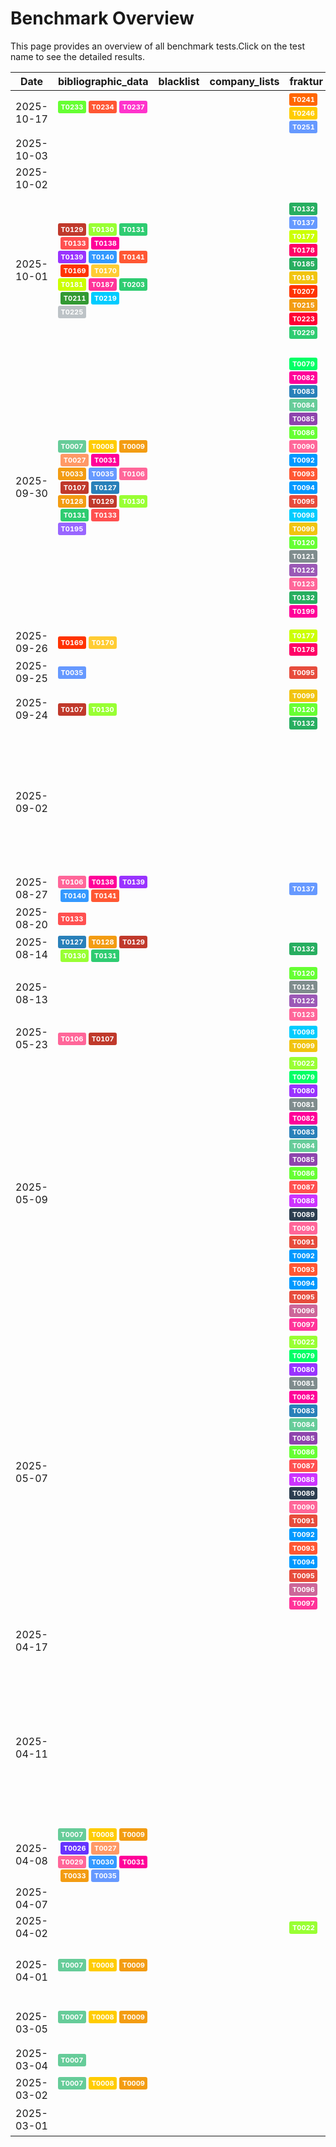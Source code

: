 # Benchmark Overview

This page provides an overview of all benchmark tests.Click on the test name to see the detailed results.

<script src="https://code.jquery.com/jquery-3.6.0.min.js"></script>
<link rel="stylesheet" href="https://cdn.datatables.net/1.13.6/css/jquery.dataTables.min.css">
<script src="https://cdn.datatables.net/1.13.6/js/jquery.dataTables.min.js"></script><style>
    /* Square styles */
    .test-rectangle {
        display: inline-flex;
        height: 20px;
        border-radius: 3px;
        text-align: center;
        align-items: center;
        justify-content: center;
        font-size: 12px;
        font-weight: regular;
        color: white;
        padding: 0 5px;
        white-space: nowrap;
        overflow: hidden;
        text-overflow: ellipsis;
    }
    .test-square {
        display: inline-flex;
        width: 45px;
        height: 20px;
        border-radius: 3px;
        text-align: center;
        align-items: center;
        justify-content: center;
        font-size: 11px;
        font-weight: bold;
        color: white;
    }
    /* Inner table styles */
    .inner-table {
        width: 100%;
        border-collapse: collapse;
        margin: 0;
        padding: 0;
    }
    .inner-table th, .inner-table td {
        padding: 4px;
        text-align: left;
        border-bottom: 1px solid #ddd;
    }
    .inner-table th {
        background-color: #f2f2f2;
        font-weight: bold;
    }
    
    /* Sortable table styles */
    .sortable-table th[onclick] {
        cursor: pointer;
        user-select: none;
        transition: background-color 0.2s;
    }
    .sortable-table th[onclick]:hover {
        background-color: #e8e8e8;
    }
    
    /* Rules column styles */
    .inner-table td:nth-child(6) {
        max-width: 200px;
        word-wrap: break-word;
        overflow-wrap: break-word;
    }
    
    /* Radar chart container styles */
    #performanceRadar {
        border: 1px solid #ddd;
        border-radius: 8px;
        background-color: #fafafa;
    }
</style>
<table id="data-table" class="display">
  <thead><tr>
    <th>Date</th>
    <th>bibliographic_data</th>
    <th>blacklist</th>
    <th>company_lists</th>
    <th>fraktur</th>
    <th>metadata_extraction</th>
    <th>test_benchmark</th>
    <th>test_benchmark2</th>
    <th>zettelkatalog</th>

  </tr></thead>
  <tbody>
<tr>
    <td>2025-10-17</td>
    <td><a href='/humanities_data_benchmark/archive/2025-10-17/T0233'><span class='test-square' style='background-color: #66ff33;'>T0233</span></a>&nbsp;<a href='/humanities_data_benchmark/archive/2025-10-17/T0234'><span class='test-square' style='background-color: #ff5733;'>T0234</span></a>&nbsp;<a href='/humanities_data_benchmark/archive/2025-10-17/T0237'><span class='test-square' style='background-color: #ff33cc;'>T0237</span></a>&nbsp;</td>
    <td></td>
    <td></td>
    <td><a href='/humanities_data_benchmark/archive/2025-10-17/T0241'><span class='test-square' style='background-color: #ff6600;'>T0241</span></a>&nbsp;<a href='/humanities_data_benchmark/archive/2025-10-17/T0246'><span class='test-square' style='background-color: #ffcc00;'>T0246</span></a>&nbsp;<a href='/humanities_data_benchmark/archive/2025-10-17/T0251'><span class='test-square' style='background-color: #6699ff;'>T0251</span></a>&nbsp;</td>
    <td><a href='/humanities_data_benchmark/archive/2025-10-17/T0238'><span class='test-square' style='background-color: #ff5050;'>T0238</span></a>&nbsp;<a href='/humanities_data_benchmark/archive/2025-10-17/T0239'><span class='test-square' style='background-color: #ff3366;'>T0239</span></a>&nbsp;<a href='/humanities_data_benchmark/archive/2025-10-17/T0240'><span class='test-square' style='background-color: #3399ff;'>T0240</span></a>&nbsp;<a href='/humanities_data_benchmark/archive/2025-10-17/T0243'><span class='test-square' style='background-color: #ff33cc;'>T0243</span></a>&nbsp;<a href='/humanities_data_benchmark/archive/2025-10-17/T0244'><span class='test-square' style='background-color: #ffcc33;'>T0244</span></a>&nbsp;<a href='/humanities_data_benchmark/archive/2025-10-17/T0245'><span class='test-square' style='background-color: #9b59b6;'>T0245</span></a>&nbsp;<a href='/humanities_data_benchmark/archive/2025-10-17/T0248'><span class='test-square' style='background-color: #6633ff;'>T0248</span></a>&nbsp;<a href='/humanities_data_benchmark/archive/2025-10-17/T0249'><span class='test-square' style='background-color: #7f8c8d;'>T0249</span></a>&nbsp;<a href='/humanities_data_benchmark/archive/2025-10-17/T0250'><span class='test-square' style='background-color: #99ccff;'>T0250</span></a>&nbsp;</td>
    <td></td>
    <td></td>
    <td><a href='/humanities_data_benchmark/archive/2025-10-17/T0242'><span class='test-square' style='background-color: #9b59b6;'>T0242</span></a>&nbsp;<a href='/humanities_data_benchmark/archive/2025-10-17/T0247'><span class='test-square' style='background-color: #3498db;'>T0247</span></a>&nbsp;<a href='/humanities_data_benchmark/archive/2025-10-17/T0252'><span class='test-square' style='background-color: #ff33cc;'>T0252</span></a>&nbsp;</td>
</tr>
<tr>
    <td>2025-10-03</td>
    <td></td>
    <td></td>
    <td></td>
    <td></td>
    <td></td>
    <td></td>
    <td></td>
    <td><a href='/humanities_data_benchmark/archive/2025-10-03/T0164'><span class='test-square' style='background-color: #ff0066;'>T0164</span></a>&nbsp;</td>
</tr>
<tr>
    <td>2025-10-02</td>
    <td></td>
    <td></td>
    <td></td>
    <td></td>
    <td></td>
    <td></td>
    <td></td>
    <td><a href='/humanities_data_benchmark/archive/2025-10-02/T0161'><span class='test-square' style='background-color: #d35400;'>T0161</span></a>&nbsp;<a href='/humanities_data_benchmark/archive/2025-10-02/T0162'><span class='test-square' style='background-color: #66ff33;'>T0162</span></a>&nbsp;</td>
</tr>
<tr>
    <td>2025-10-01</td>
    <td><a href='/humanities_data_benchmark/archive/2025-10-01/T0129'><span class='test-square' style='background-color: #c0392b;'>T0129</span></a>&nbsp;<a href='/humanities_data_benchmark/archive/2025-10-01/T0130'><span class='test-square' style='background-color: #99ff33;'>T0130</span></a>&nbsp;<a href='/humanities_data_benchmark/archive/2025-10-01/T0131'><span class='test-square' style='background-color: #2ecc71;'>T0131</span></a>&nbsp;<a href='/humanities_data_benchmark/archive/2025-10-01/T0133'><span class='test-square' style='background-color: #ff5050;'>T0133</span></a>&nbsp;<a href='/humanities_data_benchmark/archive/2025-10-01/T0138'><span class='test-square' style='background-color: #ff0099;'>T0138</span></a>&nbsp;<a href='/humanities_data_benchmark/archive/2025-10-01/T0139'><span class='test-square' style='background-color: #9933ff;'>T0139</span></a>&nbsp;<a href='/humanities_data_benchmark/archive/2025-10-01/T0140'><span class='test-square' style='background-color: #3399ff;'>T0140</span></a>&nbsp;<a href='/humanities_data_benchmark/archive/2025-10-01/T0141'><span class='test-square' style='background-color: #ff5733;'>T0141</span></a>&nbsp;<a href='/humanities_data_benchmark/archive/2025-10-01/T0169'><span class='test-square' style='background-color: #ff3300;'>T0169</span></a>&nbsp;<a href='/humanities_data_benchmark/archive/2025-10-01/T0170'><span class='test-square' style='background-color: #ffcc33;'>T0170</span></a>&nbsp;<a href='/humanities_data_benchmark/archive/2025-10-01/T0181'><span class='test-square' style='background-color: #ccff00;'>T0181</span></a>&nbsp;<a href='/humanities_data_benchmark/archive/2025-10-01/T0187'><span class='test-square' style='background-color: #ff3399;'>T0187</span></a>&nbsp;<a href='/humanities_data_benchmark/archive/2025-10-01/T0203'><span class='test-square' style='background-color: #2ecc71;'>T0203</span></a>&nbsp;<a href='/humanities_data_benchmark/archive/2025-10-01/T0211'><span class='test-square' style='background-color: #339933;'>T0211</span></a>&nbsp;<a href='/humanities_data_benchmark/archive/2025-10-01/T0219'><span class='test-square' style='background-color: #00ccff;'>T0219</span></a>&nbsp;<a href='/humanities_data_benchmark/archive/2025-10-01/T0225'><span class='test-square' style='background-color: #bdc3c7;'>T0225</span></a>&nbsp;</td>
    <td></td>
    <td></td>
    <td><a href='/humanities_data_benchmark/archive/2025-10-01/T0132'><span class='test-square' style='background-color: #27ae60;'>T0132</span></a>&nbsp;<a href='/humanities_data_benchmark/archive/2025-10-01/T0137'><span class='test-square' style='background-color: #6699ff;'>T0137</span></a>&nbsp;<a href='/humanities_data_benchmark/archive/2025-10-01/T0177'><span class='test-square' style='background-color: #ccff00;'>T0177</span></a>&nbsp;<a href='/humanities_data_benchmark/archive/2025-10-01/T0178'><span class='test-square' style='background-color: #ff0066;'>T0178</span></a>&nbsp;<a href='/humanities_data_benchmark/archive/2025-10-01/T0185'><span class='test-square' style='background-color: #27ae60;'>T0185</span></a>&nbsp;<a href='/humanities_data_benchmark/archive/2025-10-01/T0191'><span class='test-square' style='background-color: #f1c40f;'>T0191</span></a>&nbsp;<a href='/humanities_data_benchmark/archive/2025-10-01/T0207'><span class='test-square' style='background-color: #ff3300;'>T0207</span></a>&nbsp;<a href='/humanities_data_benchmark/archive/2025-10-01/T0215'><span class='test-square' style='background-color: #f39c12;'>T0215</span></a>&nbsp;<a href='/humanities_data_benchmark/archive/2025-10-01/T0223'><span class='test-square' style='background-color: #ff0033;'>T0223</span></a>&nbsp;<a href='/humanities_data_benchmark/archive/2025-10-01/T0229'><span class='test-square' style='background-color: #2ecc71;'>T0229</span></a>&nbsp;</td>
    <td><a href='/humanities_data_benchmark/archive/2025-10-01/T0134'><span class='test-square' style='background-color: #ffcc00;'>T0134</span></a>&nbsp;<a href='/humanities_data_benchmark/archive/2025-10-01/T0135'><span class='test-square' style='background-color: #cc6699;'>T0135</span></a>&nbsp;<a href='/humanities_data_benchmark/archive/2025-10-01/T0136'><span class='test-square' style='background-color: #99ff33;'>T0136</span></a>&nbsp;<a href='/humanities_data_benchmark/archive/2025-10-01/T0171'><span class='test-square' style='background-color: #3498db;'>T0171</span></a>&nbsp;<a href='/humanities_data_benchmark/archive/2025-10-01/T0172'><span class='test-square' style='background-color: #ff0033;'>T0172</span></a>&nbsp;<a href='/humanities_data_benchmark/archive/2025-10-01/T0173'><span class='test-square' style='background-color: #3399ff;'>T0173</span></a>&nbsp;<a href='/humanities_data_benchmark/archive/2025-10-01/T0174'><span class='test-square' style='background-color: #3399ff;'>T0174</span></a>&nbsp;<a href='/humanities_data_benchmark/archive/2025-10-01/T0175'><span class='test-square' style='background-color: #ff6600;'>T0175</span></a>&nbsp;<a href='/humanities_data_benchmark/archive/2025-10-01/T0176'><span class='test-square' style='background-color: #1abc9c;'>T0176</span></a>&nbsp;<a href='/humanities_data_benchmark/archive/2025-10-01/T0182'><span class='test-square' style='background-color: #ff5733;'>T0182</span></a>&nbsp;<a href='/humanities_data_benchmark/archive/2025-10-01/T0183'><span class='test-square' style='background-color: #cc33ff;'>T0183</span></a>&nbsp;<a href='/humanities_data_benchmark/archive/2025-10-01/T0184'><span class='test-square' style='background-color: #6633ff;'>T0184</span></a>&nbsp;<a href='/humanities_data_benchmark/archive/2025-10-01/T0188'><span class='test-square' style='background-color: #f39c12;'>T0188</span></a>&nbsp;<a href='/humanities_data_benchmark/archive/2025-10-01/T0189'><span class='test-square' style='background-color: #ff0099;'>T0189</span></a>&nbsp;<a href='/humanities_data_benchmark/archive/2025-10-01/T0190'><span class='test-square' style='background-color: #ff9966;'>T0190</span></a>&nbsp;<a href='/humanities_data_benchmark/archive/2025-10-01/T0204'><span class='test-square' style='background-color: #ff6699;'>T0204</span></a>&nbsp;<a href='/humanities_data_benchmark/archive/2025-10-01/T0205'><span class='test-square' style='background-color: #3399ff;'>T0205</span></a>&nbsp;<a href='/humanities_data_benchmark/archive/2025-10-01/T0206'><span class='test-square' style='background-color: #ff6699;'>T0206</span></a>&nbsp;<a href='/humanities_data_benchmark/archive/2025-10-01/T0212'><span class='test-square' style='background-color: #ff5050;'>T0212</span></a>&nbsp;<a href='/humanities_data_benchmark/archive/2025-10-01/T0213'><span class='test-square' style='background-color: #66ffff;'>T0213</span></a>&nbsp;<a href='/humanities_data_benchmark/archive/2025-10-01/T0214'><span class='test-square' style='background-color: #27ae60;'>T0214</span></a>&nbsp;<a href='/humanities_data_benchmark/archive/2025-10-01/T0220'><span class='test-square' style='background-color: #ff3399;'>T0220</span></a>&nbsp;<a href='/humanities_data_benchmark/archive/2025-10-01/T0221'><span class='test-square' style='background-color: #9b59b6;'>T0221</span></a>&nbsp;<a href='/humanities_data_benchmark/archive/2025-10-01/T0222'><span class='test-square' style='background-color: #99ccff;'>T0222</span></a>&nbsp;<a href='/humanities_data_benchmark/archive/2025-10-01/T0226'><span class='test-square' style='background-color: #cc33ff;'>T0226</span></a>&nbsp;<a href='/humanities_data_benchmark/archive/2025-10-01/T0227'><span class='test-square' style='background-color: #7f8c8d;'>T0227</span></a>&nbsp;<a href='/humanities_data_benchmark/archive/2025-10-01/T0228'><span class='test-square' style='background-color: #99ff33;'>T0228</span></a>&nbsp;</td>
    <td><a href='/humanities_data_benchmark/archive/2025-10-01/T0201'><span class='test-square' style='background-color: #ff9933;'>T0201</span></a>&nbsp;<a href='/humanities_data_benchmark/archive/2025-10-01/T0209'><span class='test-square' style='background-color: #ff99cc;'>T0209</span></a>&nbsp;<a href='/humanities_data_benchmark/archive/2025-10-01/T0217'><span class='test-square' style='background-color: #339933;'>T0217</span></a>&nbsp;</td>
    <td><a href='/humanities_data_benchmark/archive/2025-10-01/T0202'><span class='test-square' style='background-color: #ff6600;'>T0202</span></a>&nbsp;<a href='/humanities_data_benchmark/archive/2025-10-01/T0210'><span class='test-square' style='background-color: #ff0099;'>T0210</span></a>&nbsp;<a href='/humanities_data_benchmark/archive/2025-10-01/T0218'><span class='test-square' style='background-color: #ff0066;'>T0218</span></a>&nbsp;</td>
    <td><a href='/humanities_data_benchmark/archive/2025-10-01/T0143'><span class='test-square' style='background-color: #66ffff;'>T0143</span></a>&nbsp;<a href='/humanities_data_benchmark/archive/2025-10-01/T0144'><span class='test-square' style='background-color: #ff5733;'>T0144</span></a>&nbsp;<a href='/humanities_data_benchmark/archive/2025-10-01/T0145'><span class='test-square' style='background-color: #00ccff;'>T0145</span></a>&nbsp;<a href='/humanities_data_benchmark/archive/2025-10-01/T0146'><span class='test-square' style='background-color: #6699ff;'>T0146</span></a>&nbsp;<a href='/humanities_data_benchmark/archive/2025-10-01/T0147'><span class='test-square' style='background-color: #c0392b;'>T0147</span></a>&nbsp;<a href='/humanities_data_benchmark/archive/2025-10-01/T0148'><span class='test-square' style='background-color: #3498db;'>T0148</span></a>&nbsp;<a href='/humanities_data_benchmark/archive/2025-10-01/T0151'><span class='test-square' style='background-color: #ffcc00;'>T0151</span></a>&nbsp;<a href='/humanities_data_benchmark/archive/2025-10-01/T0152'><span class='test-square' style='background-color: #0099ff;'>T0152</span></a>&nbsp;<a href='/humanities_data_benchmark/archive/2025-10-01/T0155'><span class='test-square' style='background-color: #ff5733;'>T0155</span></a>&nbsp;<a href='/humanities_data_benchmark/archive/2025-10-01/T0159'><span class='test-square' style='background-color: #ff99cc;'>T0159</span></a>&nbsp;<a href='/humanities_data_benchmark/archive/2025-10-01/T0160'><span class='test-square' style='background-color: #2c3e50;'>T0160</span></a>&nbsp;<a href='/humanities_data_benchmark/archive/2025-10-01/T0165'><span class='test-square' style='background-color: #ccff00;'>T0165</span></a>&nbsp;<a href='/humanities_data_benchmark/archive/2025-10-01/T0166'><span class='test-square' style='background-color: #9966ff;'>T0166</span></a>&nbsp;<a href='/humanities_data_benchmark/archive/2025-10-01/T0167'><span class='test-square' style='background-color: #ff5733;'>T0167</span></a>&nbsp;<a href='/humanities_data_benchmark/archive/2025-10-01/T0168'><span class='test-square' style='background-color: #ff0066;'>T0168</span></a>&nbsp;<a href='/humanities_data_benchmark/archive/2025-10-01/T0179'><span class='test-square' style='background-color: #ff5733;'>T0179</span></a>&nbsp;<a href='/humanities_data_benchmark/archive/2025-10-01/T0180'><span class='test-square' style='background-color: #6699ff;'>T0180</span></a>&nbsp;<a href='/humanities_data_benchmark/archive/2025-10-01/T0186'><span class='test-square' style='background-color: #0099ff;'>T0186</span></a>&nbsp;<a href='/humanities_data_benchmark/archive/2025-10-01/T0192'><span class='test-square' style='background-color: #66ffff;'>T0192</span></a>&nbsp;<a href='/humanities_data_benchmark/archive/2025-10-01/T0208'><span class='test-square' style='background-color: #ff0099;'>T0208</span></a>&nbsp;<a href='/humanities_data_benchmark/archive/2025-10-01/T0216'><span class='test-square' style='background-color: #ff9966;'>T0216</span></a>&nbsp;<a href='/humanities_data_benchmark/archive/2025-10-01/T0224'><span class='test-square' style='background-color: #34495e;'>T0224</span></a>&nbsp;</td>
</tr>
<tr>
    <td>2025-09-30</td>
    <td><a href='/humanities_data_benchmark/archive/2025-09-30/T0007'><span class='test-square' style='background-color: #66cc99;'>T0007</span></a>&nbsp;<a href='/humanities_data_benchmark/archive/2025-09-30/T0008'><span class='test-square' style='background-color: #ffcc00;'>T0008</span></a>&nbsp;<a href='/humanities_data_benchmark/archive/2025-09-30/T0009'><span class='test-square' style='background-color: #f39c12;'>T0009</span></a>&nbsp;<a href='/humanities_data_benchmark/archive/2025-09-30/T0027'><span class='test-square' style='background-color: #ff9966;'>T0027</span></a>&nbsp;<a href='/humanities_data_benchmark/archive/2025-09-30/T0031'><span class='test-square' style='background-color: #ff0099;'>T0031</span></a>&nbsp;<a href='/humanities_data_benchmark/archive/2025-09-30/T0033'><span class='test-square' style='background-color: #f39c12;'>T0033</span></a>&nbsp;<a href='/humanities_data_benchmark/archive/2025-09-30/T0035'><span class='test-square' style='background-color: #6699ff;'>T0035</span></a>&nbsp;<a href='/humanities_data_benchmark/archive/2025-09-30/T0106'><span class='test-square' style='background-color: #ff6699;'>T0106</span></a>&nbsp;<a href='/humanities_data_benchmark/archive/2025-09-30/T0107'><span class='test-square' style='background-color: #c0392b;'>T0107</span></a>&nbsp;<a href='/humanities_data_benchmark/archive/2025-09-30/T0127'><span class='test-square' style='background-color: #2980b9;'>T0127</span></a>&nbsp;<a href='/humanities_data_benchmark/archive/2025-09-30/T0128'><span class='test-square' style='background-color: #f39c12;'>T0128</span></a>&nbsp;<a href='/humanities_data_benchmark/archive/2025-09-30/T0129'><span class='test-square' style='background-color: #c0392b;'>T0129</span></a>&nbsp;<a href='/humanities_data_benchmark/archive/2025-09-30/T0130'><span class='test-square' style='background-color: #99ff33;'>T0130</span></a>&nbsp;<a href='/humanities_data_benchmark/archive/2025-09-30/T0131'><span class='test-square' style='background-color: #2ecc71;'>T0131</span></a>&nbsp;<a href='/humanities_data_benchmark/archive/2025-09-30/T0133'><span class='test-square' style='background-color: #ff5050;'>T0133</span></a>&nbsp;<a href='/humanities_data_benchmark/archive/2025-09-30/T0195'><span class='test-square' style='background-color: #9966ff;'>T0195</span></a>&nbsp;</td>
    <td></td>
    <td></td>
    <td><a href='/humanities_data_benchmark/archive/2025-09-30/T0079'><span class='test-square' style='background-color: #00ff66;'>T0079</span></a>&nbsp;<a href='/humanities_data_benchmark/archive/2025-09-30/T0082'><span class='test-square' style='background-color: #ff0099;'>T0082</span></a>&nbsp;<a href='/humanities_data_benchmark/archive/2025-09-30/T0083'><span class='test-square' style='background-color: #2980b9;'>T0083</span></a>&nbsp;<a href='/humanities_data_benchmark/archive/2025-09-30/T0084'><span class='test-square' style='background-color: #66cc99;'>T0084</span></a>&nbsp;<a href='/humanities_data_benchmark/archive/2025-09-30/T0085'><span class='test-square' style='background-color: #8e44ad;'>T0085</span></a>&nbsp;<a href='/humanities_data_benchmark/archive/2025-09-30/T0086'><span class='test-square' style='background-color: #66ff33;'>T0086</span></a>&nbsp;<a href='/humanities_data_benchmark/archive/2025-09-30/T0090'><span class='test-square' style='background-color: #ff6699;'>T0090</span></a>&nbsp;<a href='/humanities_data_benchmark/archive/2025-09-30/T0092'><span class='test-square' style='background-color: #0099ff;'>T0092</span></a>&nbsp;<a href='/humanities_data_benchmark/archive/2025-09-30/T0093'><span class='test-square' style='background-color: #ff5733;'>T0093</span></a>&nbsp;<a href='/humanities_data_benchmark/archive/2025-09-30/T0094'><span class='test-square' style='background-color: #0099ff;'>T0094</span></a>&nbsp;<a href='/humanities_data_benchmark/archive/2025-09-30/T0095'><span class='test-square' style='background-color: #e74c3c;'>T0095</span></a>&nbsp;<a href='/humanities_data_benchmark/archive/2025-09-30/T0098'><span class='test-square' style='background-color: #00ccff;'>T0098</span></a>&nbsp;<a href='/humanities_data_benchmark/archive/2025-09-30/T0099'><span class='test-square' style='background-color: #f1c40f;'>T0099</span></a>&nbsp;<a href='/humanities_data_benchmark/archive/2025-09-30/T0120'><span class='test-square' style='background-color: #66ff33;'>T0120</span></a>&nbsp;<a href='/humanities_data_benchmark/archive/2025-09-30/T0121'><span class='test-square' style='background-color: #7f8c8d;'>T0121</span></a>&nbsp;<a href='/humanities_data_benchmark/archive/2025-09-30/T0122'><span class='test-square' style='background-color: #9b59b6;'>T0122</span></a>&nbsp;<a href='/humanities_data_benchmark/archive/2025-09-30/T0123'><span class='test-square' style='background-color: #ff6699;'>T0123</span></a>&nbsp;<a href='/humanities_data_benchmark/archive/2025-09-30/T0132'><span class='test-square' style='background-color: #27ae60;'>T0132</span></a>&nbsp;<a href='/humanities_data_benchmark/archive/2025-09-30/T0199'><span class='test-square' style='background-color: #ff0099;'>T0199</span></a>&nbsp;</td>
    <td><a href='/humanities_data_benchmark/archive/2025-09-30/T0010'><span class='test-square' style='background-color: #99ff33;'>T0010</span></a>&nbsp;<a href='/humanities_data_benchmark/archive/2025-09-30/T0012'><span class='test-square' style='background-color: #ff6600;'>T0012</span></a>&nbsp;<a href='/humanities_data_benchmark/archive/2025-09-30/T0013'><span class='test-square' style='background-color: #0099ff;'>T0013</span></a>&nbsp;<a href='/humanities_data_benchmark/archive/2025-09-30/T0017'><span class='test-square' style='background-color: #ff6600;'>T0017</span></a>&nbsp;<a href='/humanities_data_benchmark/archive/2025-09-30/T0018'><span class='test-square' style='background-color: #ff9966;'>T0018</span></a>&nbsp;<a href='/humanities_data_benchmark/archive/2025-09-30/T0020'><span class='test-square' style='background-color: #16a085;'>T0020</span></a>&nbsp;<a href='/humanities_data_benchmark/archive/2025-09-30/T0023'><span class='test-square' style='background-color: #33ffcc;'>T0023</span></a>&nbsp;<a href='/humanities_data_benchmark/archive/2025-09-30/T0024'><span class='test-square' style='background-color: #ff33cc;'>T0024</span></a>&nbsp;<a href='/humanities_data_benchmark/archive/2025-09-30/T0025'><span class='test-square' style='background-color: #33ff66;'>T0025</span></a>&nbsp;<a href='/humanities_data_benchmark/archive/2025-09-30/T0036'><span class='test-square' style='background-color: #ff6600;'>T0036</span></a>&nbsp;<a href='/humanities_data_benchmark/archive/2025-09-30/T0038'><span class='test-square' style='background-color: #ff9966;'>T0038</span></a>&nbsp;<a href='/humanities_data_benchmark/archive/2025-09-30/T0039'><span class='test-square' style='background-color: #66cc99;'>T0039</span></a>&nbsp;<a href='/humanities_data_benchmark/archive/2025-09-30/T0042'><span class='test-square' style='background-color: #c0392b;'>T0042</span></a>&nbsp;<a href='/humanities_data_benchmark/archive/2025-09-30/T0043'><span class='test-square' style='background-color: #00ffcc;'>T0043</span></a>&nbsp;<a href='/humanities_data_benchmark/archive/2025-09-30/T0044'><span class='test-square' style='background-color: #ff5733;'>T0044</span></a>&nbsp;<a href='/humanities_data_benchmark/archive/2025-09-30/T0045'><span class='test-square' style='background-color: #16a085;'>T0045</span></a>&nbsp;<a href='/humanities_data_benchmark/archive/2025-09-30/T0052'><span class='test-square' style='background-color: #00ff99;'>T0052</span></a>&nbsp;<a href='/humanities_data_benchmark/archive/2025-09-30/T0053'><span class='test-square' style='background-color: #ff9966;'>T0053</span></a>&nbsp;<a href='/humanities_data_benchmark/archive/2025-09-30/T0056'><span class='test-square' style='background-color: #ff6600;'>T0056</span></a>&nbsp;<a href='/humanities_data_benchmark/archive/2025-09-30/T0057'><span class='test-square' style='background-color: #cc6699;'>T0057</span></a>&nbsp;<a href='/humanities_data_benchmark/archive/2025-09-30/T0060'><span class='test-square' style='background-color: #ff3399;'>T0060</span></a>&nbsp;<a href='/humanities_data_benchmark/archive/2025-09-30/T0061'><span class='test-square' style='background-color: #9933ff;'>T0061</span></a>&nbsp;<a href='/humanities_data_benchmark/archive/2025-09-30/T0062'><span class='test-square' style='background-color: #cc6699;'>T0062</span></a>&nbsp;<a href='/humanities_data_benchmark/archive/2025-09-30/T0063'><span class='test-square' style='background-color: #99ccff;'>T0063</span></a>&nbsp;<a href='/humanities_data_benchmark/archive/2025-09-30/T0067'><span class='test-square' style='background-color: #33ff66;'>T0067</span></a>&nbsp;<a href='/humanities_data_benchmark/archive/2025-09-30/T0068'><span class='test-square' style='background-color: #ff3300;'>T0068</span></a>&nbsp;<a href='/humanities_data_benchmark/archive/2025-09-30/T0069'><span class='test-square' style='background-color: #33ff66;'>T0069</span></a>&nbsp;<a href='/humanities_data_benchmark/archive/2025-09-30/T0070'><span class='test-square' style='background-color: #27ae60;'>T0070</span></a>&nbsp;<a href='/humanities_data_benchmark/archive/2025-09-30/T0071'><span class='test-square' style='background-color: #ff0099;'>T0071</span></a>&nbsp;<a href='/humanities_data_benchmark/archive/2025-09-30/T0072'><span class='test-square' style='background-color: #2ecc71;'>T0072</span></a>&nbsp;<a href='/humanities_data_benchmark/archive/2025-09-30/T0073'><span class='test-square' style='background-color: #2980b9;'>T0073</span></a>&nbsp;<a href='/humanities_data_benchmark/archive/2025-09-30/T0074'><span class='test-square' style='background-color: #ff9933;'>T0074</span></a>&nbsp;<a href='/humanities_data_benchmark/archive/2025-09-30/T0075'><span class='test-square' style='background-color: #7f8c8d;'>T0075</span></a>&nbsp;<a href='/humanities_data_benchmark/archive/2025-09-30/T0076'><span class='test-square' style='background-color: #ff3300;'>T0076</span></a>&nbsp;<a href='/humanities_data_benchmark/archive/2025-09-30/T0077'><span class='test-square' style='background-color: #e67e22;'>T0077</span></a>&nbsp;<a href='/humanities_data_benchmark/archive/2025-09-30/T0078'><span class='test-square' style='background-color: #ff0066;'>T0078</span></a>&nbsp;<a href='/humanities_data_benchmark/archive/2025-09-30/T0100'><span class='test-square' style='background-color: #ff9933;'>T0100</span></a>&nbsp;<a href='/humanities_data_benchmark/archive/2025-09-30/T0101'><span class='test-square' style='background-color: #ff6600;'>T0101</span></a>&nbsp;<a href='/humanities_data_benchmark/archive/2025-09-30/T0102'><span class='test-square' style='background-color: #ff3300;'>T0102</span></a>&nbsp;<a href='/humanities_data_benchmark/archive/2025-09-30/T0103'><span class='test-square' style='background-color: #ff3300;'>T0103</span></a>&nbsp;<a href='/humanities_data_benchmark/archive/2025-09-30/T0104'><span class='test-square' style='background-color: #3399ff;'>T0104</span></a>&nbsp;<a href='/humanities_data_benchmark/archive/2025-09-30/T0105'><span class='test-square' style='background-color: #00ccff;'>T0105</span></a>&nbsp;<a href='/humanities_data_benchmark/archive/2025-09-30/T0108'><span class='test-square' style='background-color: #c0392b;'>T0108</span></a>&nbsp;<a href='/humanities_data_benchmark/archive/2025-09-30/T0109'><span class='test-square' style='background-color: #ff5050;'>T0109</span></a>&nbsp;<a href='/humanities_data_benchmark/archive/2025-09-30/T0110'><span class='test-square' style='background-color: #6633ff;'>T0110</span></a>&nbsp;<a href='/humanities_data_benchmark/archive/2025-09-30/T0111'><span class='test-square' style='background-color: #99ff33;'>T0111</span></a>&nbsp;<a href='/humanities_data_benchmark/archive/2025-09-30/T0112'><span class='test-square' style='background-color: #3498db;'>T0112</span></a>&nbsp;<a href='/humanities_data_benchmark/archive/2025-09-30/T0113'><span class='test-square' style='background-color: #00ff99;'>T0113</span></a>&nbsp;<a href='/humanities_data_benchmark/archive/2025-09-30/T0114'><span class='test-square' style='background-color: #27ae60;'>T0114</span></a>&nbsp;<a href='/humanities_data_benchmark/archive/2025-09-30/T0115'><span class='test-square' style='background-color: #ccff00;'>T0115</span></a>&nbsp;<a href='/humanities_data_benchmark/archive/2025-09-30/T0116'><span class='test-square' style='background-color: #9966ff;'>T0116</span></a>&nbsp;<a href='/humanities_data_benchmark/archive/2025-09-30/T0117'><span class='test-square' style='background-color: #ff0099;'>T0117</span></a>&nbsp;<a href='/humanities_data_benchmark/archive/2025-09-30/T0118'><span class='test-square' style='background-color: #33ff66;'>T0118</span></a>&nbsp;<a href='/humanities_data_benchmark/archive/2025-09-30/T0119'><span class='test-square' style='background-color: #ff0066;'>T0119</span></a>&nbsp;<a href='/humanities_data_benchmark/archive/2025-09-30/T0124'><span class='test-square' style='background-color: #ff6699;'>T0124</span></a>&nbsp;<a href='/humanities_data_benchmark/archive/2025-09-30/T0125'><span class='test-square' style='background-color: #cc6699;'>T0125</span></a>&nbsp;<a href='/humanities_data_benchmark/archive/2025-09-30/T0126'><span class='test-square' style='background-color: #99ccff;'>T0126</span></a>&nbsp;<a href='/humanities_data_benchmark/archive/2025-09-30/T0196'><span class='test-square' style='background-color: #ff6600;'>T0196</span></a>&nbsp;<a href='/humanities_data_benchmark/archive/2025-09-30/T0197'><span class='test-square' style='background-color: #ff6600;'>T0197</span></a>&nbsp;<a href='/humanities_data_benchmark/archive/2025-09-30/T0198'><span class='test-square' style='background-color: #ffcc33;'>T0198</span></a>&nbsp;</td>
    <td><a href='/humanities_data_benchmark/archive/2025-09-30/T0001'><span class='test-square' style='background-color: #ff0066;'>T0001</span></a>&nbsp;<a href='/humanities_data_benchmark/archive/2025-09-30/T0002'><span class='test-square' style='background-color: #ff3300;'>T0002</span></a>&nbsp;<a href='/humanities_data_benchmark/archive/2025-09-30/T0003'><span class='test-square' style='background-color: #ff33cc;'>T0003</span></a>&nbsp;<a href='/humanities_data_benchmark/archive/2025-09-30/T0193'><span class='test-square' style='background-color: #0099ff;'>T0193</span></a>&nbsp;</td>
    <td><a href='/humanities_data_benchmark/archive/2025-09-30/T0004'><span class='test-square' style='background-color: #c0392b;'>T0004</span></a>&nbsp;<a href='/humanities_data_benchmark/archive/2025-09-30/T0005'><span class='test-square' style='background-color: #27ae60;'>T0005</span></a>&nbsp;<a href='/humanities_data_benchmark/archive/2025-09-30/T0006'><span class='test-square' style='background-color: #f39c12;'>T0006</span></a>&nbsp;<a href='/humanities_data_benchmark/archive/2025-09-30/T0194'><span class='test-square' style='background-color: #ff0066;'>T0194</span></a>&nbsp;</td>
    <td><a href='/humanities_data_benchmark/archive/2025-09-30/T0066'><span class='test-square' style='background-color: #00ff99;'>T0066</span></a>&nbsp;<a href='/humanities_data_benchmark/archive/2025-09-30/T0160'><span class='test-square' style='background-color: #2c3e50;'>T0160</span></a>&nbsp;<a href='/humanities_data_benchmark/archive/2025-09-30/T0200'><span class='test-square' style='background-color: #ff5050;'>T0200</span></a>&nbsp;<a href='/humanities_data_benchmark/archive/2025-09-30/T0230'><span class='test-square' style='background-color: #e67e22;'>T0230</span></a>&nbsp;</td>
</tr>
<tr>
    <td>2025-09-26</td>
    <td><a href='/humanities_data_benchmark/archive/2025-09-26/T0169'><span class='test-square' style='background-color: #ff3300;'>T0169</span></a>&nbsp;<a href='/humanities_data_benchmark/archive/2025-09-26/T0170'><span class='test-square' style='background-color: #ffcc33;'>T0170</span></a>&nbsp;</td>
    <td></td>
    <td></td>
    <td><a href='/humanities_data_benchmark/archive/2025-09-26/T0177'><span class='test-square' style='background-color: #ccff00;'>T0177</span></a>&nbsp;<a href='/humanities_data_benchmark/archive/2025-09-26/T0178'><span class='test-square' style='background-color: #ff0066;'>T0178</span></a>&nbsp;</td>
    <td><a href='/humanities_data_benchmark/archive/2025-09-26/T0171'><span class='test-square' style='background-color: #3498db;'>T0171</span></a>&nbsp;<a href='/humanities_data_benchmark/archive/2025-09-26/T0172'><span class='test-square' style='background-color: #ff0033;'>T0172</span></a>&nbsp;<a href='/humanities_data_benchmark/archive/2025-09-26/T0173'><span class='test-square' style='background-color: #3399ff;'>T0173</span></a>&nbsp;<a href='/humanities_data_benchmark/archive/2025-09-26/T0174'><span class='test-square' style='background-color: #3399ff;'>T0174</span></a>&nbsp;<a href='/humanities_data_benchmark/archive/2025-09-26/T0175'><span class='test-square' style='background-color: #ff6600;'>T0175</span></a>&nbsp;<a href='/humanities_data_benchmark/archive/2025-09-26/T0176'><span class='test-square' style='background-color: #1abc9c;'>T0176</span></a>&nbsp;</td>
    <td></td>
    <td></td>
    <td><a href='/humanities_data_benchmark/archive/2025-09-26/T0179'><span class='test-square' style='background-color: #ff5733;'>T0179</span></a>&nbsp;<a href='/humanities_data_benchmark/archive/2025-09-26/T0180'><span class='test-square' style='background-color: #6699ff;'>T0180</span></a>&nbsp;</td>
</tr>
<tr>
    <td>2025-09-25</td>
    <td><a href='/humanities_data_benchmark/archive/2025-09-25/T0035'><span class='test-square' style='background-color: #6699ff;'>T0035</span></a>&nbsp;</td>
    <td></td>
    <td></td>
    <td><a href='/humanities_data_benchmark/archive/2025-09-25/T0095'><span class='test-square' style='background-color: #e74c3c;'>T0095</span></a>&nbsp;</td>
    <td><a href='/humanities_data_benchmark/archive/2025-09-25/T0023'><span class='test-square' style='background-color: #33ffcc;'>T0023</span></a>&nbsp;</td>
    <td></td>
    <td></td>
    <td><a href='/humanities_data_benchmark/archive/2025-09-25/T0159'><span class='test-square' style='background-color: #ff99cc;'>T0159</span></a>&nbsp;</td>
</tr>
<tr>
    <td>2025-09-24</td>
    <td><a href='/humanities_data_benchmark/archive/2025-09-24/T0107'><span class='test-square' style='background-color: #c0392b;'>T0107</span></a>&nbsp;<a href='/humanities_data_benchmark/archive/2025-09-24/T0130'><span class='test-square' style='background-color: #99ff33;'>T0130</span></a>&nbsp;</td>
    <td></td>
    <td></td>
    <td><a href='/humanities_data_benchmark/archive/2025-09-24/T0099'><span class='test-square' style='background-color: #f1c40f;'>T0099</span></a>&nbsp;<a href='/humanities_data_benchmark/archive/2025-09-24/T0120'><span class='test-square' style='background-color: #66ff33;'>T0120</span></a>&nbsp;<a href='/humanities_data_benchmark/archive/2025-09-24/T0132'><span class='test-square' style='background-color: #27ae60;'>T0132</span></a>&nbsp;</td>
    <td><a href='/humanities_data_benchmark/archive/2025-09-24/T0117'><span class='test-square' style='background-color: #ff0099;'>T0117</span></a>&nbsp;<a href='/humanities_data_benchmark/archive/2025-09-24/T0125'><span class='test-square' style='background-color: #cc6699;'>T0125</span></a>&nbsp;<a href='/humanities_data_benchmark/archive/2025-09-24/T0134'><span class='test-square' style='background-color: #ffcc00;'>T0134</span></a>&nbsp;</td>
    <td></td>
    <td></td>
    <td><a href='/humanities_data_benchmark/archive/2025-09-24/T0145'><span class='test-square' style='background-color: #00ccff;'>T0145</span></a>&nbsp;<a href='/humanities_data_benchmark/archive/2025-09-24/T0151'><span class='test-square' style='background-color: #ffcc00;'>T0151</span></a>&nbsp;<a href='/humanities_data_benchmark/archive/2025-09-24/T0162'><span class='test-square' style='background-color: #66ff33;'>T0162</span></a>&nbsp;</td>
</tr>
<tr>
    <td>2025-09-02</td>
    <td></td>
    <td></td>
    <td></td>
    <td></td>
    <td></td>
    <td></td>
    <td></td>
    <td><a href='/humanities_data_benchmark/archive/2025-09-02/T0066'><span class='test-square' style='background-color: #00ff99;'>T0066</span></a>&nbsp;<a href='/humanities_data_benchmark/archive/2025-09-02/T0143'><span class='test-square' style='background-color: #66ffff;'>T0143</span></a>&nbsp;<a href='/humanities_data_benchmark/archive/2025-09-02/T0144'><span class='test-square' style='background-color: #ff5733;'>T0144</span></a>&nbsp;<a href='/humanities_data_benchmark/archive/2025-09-02/T0145'><span class='test-square' style='background-color: #00ccff;'>T0145</span></a>&nbsp;<a href='/humanities_data_benchmark/archive/2025-09-02/T0146'><span class='test-square' style='background-color: #6699ff;'>T0146</span></a>&nbsp;<a href='/humanities_data_benchmark/archive/2025-09-02/T0147'><span class='test-square' style='background-color: #c0392b;'>T0147</span></a>&nbsp;<a href='/humanities_data_benchmark/archive/2025-09-02/T0148'><span class='test-square' style='background-color: #3498db;'>T0148</span></a>&nbsp;<a href='/humanities_data_benchmark/archive/2025-09-02/T0151'><span class='test-square' style='background-color: #ffcc00;'>T0151</span></a>&nbsp;<a href='/humanities_data_benchmark/archive/2025-09-02/T0152'><span class='test-square' style='background-color: #0099ff;'>T0152</span></a>&nbsp;<a href='/humanities_data_benchmark/archive/2025-09-02/T0155'><span class='test-square' style='background-color: #ff5733;'>T0155</span></a>&nbsp;<a href='/humanities_data_benchmark/archive/2025-09-02/T0159'><span class='test-square' style='background-color: #ff99cc;'>T0159</span></a>&nbsp;<a href='/humanities_data_benchmark/archive/2025-09-02/T0160'><span class='test-square' style='background-color: #2c3e50;'>T0160</span></a>&nbsp;<a href='/humanities_data_benchmark/archive/2025-09-02/T0161'><span class='test-square' style='background-color: #d35400;'>T0161</span></a>&nbsp;<a href='/humanities_data_benchmark/archive/2025-09-02/T0162'><span class='test-square' style='background-color: #66ff33;'>T0162</span></a>&nbsp;<a href='/humanities_data_benchmark/archive/2025-09-02/T0164'><span class='test-square' style='background-color: #ff0066;'>T0164</span></a>&nbsp;<a href='/humanities_data_benchmark/archive/2025-09-02/T0165'><span class='test-square' style='background-color: #ccff00;'>T0165</span></a>&nbsp;<a href='/humanities_data_benchmark/archive/2025-09-02/T0166'><span class='test-square' style='background-color: #9966ff;'>T0166</span></a>&nbsp;<a href='/humanities_data_benchmark/archive/2025-09-02/T0167'><span class='test-square' style='background-color: #ff5733;'>T0167</span></a>&nbsp;<a href='/humanities_data_benchmark/archive/2025-09-02/T0168'><span class='test-square' style='background-color: #ff0066;'>T0168</span></a>&nbsp;</td>
</tr>
<tr>
    <td>2025-08-27</td>
    <td><a href='/humanities_data_benchmark/archive/2025-08-27/T0106'><span class='test-square' style='background-color: #ff6699;'>T0106</span></a>&nbsp;<a href='/humanities_data_benchmark/archive/2025-08-27/T0138'><span class='test-square' style='background-color: #ff0099;'>T0138</span></a>&nbsp;<a href='/humanities_data_benchmark/archive/2025-08-27/T0139'><span class='test-square' style='background-color: #9933ff;'>T0139</span></a>&nbsp;<a href='/humanities_data_benchmark/archive/2025-08-27/T0140'><span class='test-square' style='background-color: #3399ff;'>T0140</span></a>&nbsp;<a href='/humanities_data_benchmark/archive/2025-08-27/T0141'><span class='test-square' style='background-color: #ff5733;'>T0141</span></a>&nbsp;</td>
    <td></td>
    <td></td>
    <td><a href='/humanities_data_benchmark/archive/2025-08-27/T0137'><span class='test-square' style='background-color: #6699ff;'>T0137</span></a>&nbsp;</td>
    <td><a href='/humanities_data_benchmark/archive/2025-08-27/T0136'><span class='test-square' style='background-color: #99ff33;'>T0136</span></a>&nbsp;</td>
    <td></td>
    <td></td>
    <td></td>
</tr>
<tr>
    <td>2025-08-20</td>
    <td><a href='/humanities_data_benchmark/archive/2025-08-20/T0133'><span class='test-square' style='background-color: #ff5050;'>T0133</span></a>&nbsp;</td>
    <td></td>
    <td></td>
    <td></td>
    <td><a href='/humanities_data_benchmark/archive/2025-08-20/T0134'><span class='test-square' style='background-color: #ffcc00;'>T0134</span></a>&nbsp;<a href='/humanities_data_benchmark/archive/2025-08-20/T0135'><span class='test-square' style='background-color: #cc6699;'>T0135</span></a>&nbsp;<a href='/humanities_data_benchmark/archive/2025-08-20/T0136'><span class='test-square' style='background-color: #99ff33;'>T0136</span></a>&nbsp;</td>
    <td></td>
    <td></td>
    <td></td>
</tr>
<tr>
    <td>2025-08-14</td>
    <td><a href='/humanities_data_benchmark/archive/2025-08-14/T0127'><span class='test-square' style='background-color: #2980b9;'>T0127</span></a>&nbsp;<a href='/humanities_data_benchmark/archive/2025-08-14/T0128'><span class='test-square' style='background-color: #f39c12;'>T0128</span></a>&nbsp;<a href='/humanities_data_benchmark/archive/2025-08-14/T0129'><span class='test-square' style='background-color: #c0392b;'>T0129</span></a>&nbsp;<a href='/humanities_data_benchmark/archive/2025-08-14/T0130'><span class='test-square' style='background-color: #99ff33;'>T0130</span></a>&nbsp;<a href='/humanities_data_benchmark/archive/2025-08-14/T0131'><span class='test-square' style='background-color: #2ecc71;'>T0131</span></a>&nbsp;</td>
    <td></td>
    <td></td>
    <td><a href='/humanities_data_benchmark/archive/2025-08-14/T0132'><span class='test-square' style='background-color: #27ae60;'>T0132</span></a>&nbsp;</td>
    <td><a href='/humanities_data_benchmark/archive/2025-08-14/T0124'><span class='test-square' style='background-color: #ff6699;'>T0124</span></a>&nbsp;<a href='/humanities_data_benchmark/archive/2025-08-14/T0125'><span class='test-square' style='background-color: #cc6699;'>T0125</span></a>&nbsp;<a href='/humanities_data_benchmark/archive/2025-08-14/T0126'><span class='test-square' style='background-color: #99ccff;'>T0126</span></a>&nbsp;</td>
    <td></td>
    <td></td>
    <td></td>
</tr>
<tr>
    <td>2025-08-13</td>
    <td></td>
    <td></td>
    <td></td>
    <td><a href='/humanities_data_benchmark/archive/2025-08-13/T0120'><span class='test-square' style='background-color: #66ff33;'>T0120</span></a>&nbsp;<a href='/humanities_data_benchmark/archive/2025-08-13/T0121'><span class='test-square' style='background-color: #7f8c8d;'>T0121</span></a>&nbsp;<a href='/humanities_data_benchmark/archive/2025-08-13/T0122'><span class='test-square' style='background-color: #9b59b6;'>T0122</span></a>&nbsp;<a href='/humanities_data_benchmark/archive/2025-08-13/T0123'><span class='test-square' style='background-color: #ff6699;'>T0123</span></a>&nbsp;</td>
    <td><a href='/humanities_data_benchmark/archive/2025-08-13/T0108'><span class='test-square' style='background-color: #c0392b;'>T0108</span></a>&nbsp;<a href='/humanities_data_benchmark/archive/2025-08-13/T0109'><span class='test-square' style='background-color: #ff5050;'>T0109</span></a>&nbsp;<a href='/humanities_data_benchmark/archive/2025-08-13/T0110'><span class='test-square' style='background-color: #6633ff;'>T0110</span></a>&nbsp;<a href='/humanities_data_benchmark/archive/2025-08-13/T0111'><span class='test-square' style='background-color: #99ff33;'>T0111</span></a>&nbsp;<a href='/humanities_data_benchmark/archive/2025-08-13/T0112'><span class='test-square' style='background-color: #3498db;'>T0112</span></a>&nbsp;<a href='/humanities_data_benchmark/archive/2025-08-13/T0113'><span class='test-square' style='background-color: #00ff99;'>T0113</span></a>&nbsp;<a href='/humanities_data_benchmark/archive/2025-08-13/T0114'><span class='test-square' style='background-color: #27ae60;'>T0114</span></a>&nbsp;<a href='/humanities_data_benchmark/archive/2025-08-13/T0115'><span class='test-square' style='background-color: #ccff00;'>T0115</span></a>&nbsp;<a href='/humanities_data_benchmark/archive/2025-08-13/T0116'><span class='test-square' style='background-color: #9966ff;'>T0116</span></a>&nbsp;<a href='/humanities_data_benchmark/archive/2025-08-13/T0117'><span class='test-square' style='background-color: #ff0099;'>T0117</span></a>&nbsp;<a href='/humanities_data_benchmark/archive/2025-08-13/T0118'><span class='test-square' style='background-color: #33ff66;'>T0118</span></a>&nbsp;<a href='/humanities_data_benchmark/archive/2025-08-13/T0119'><span class='test-square' style='background-color: #ff0066;'>T0119</span></a>&nbsp;</td>
    <td></td>
    <td></td>
    <td></td>
</tr>
<tr>
    <td>2025-05-23</td>
    <td><a href='/humanities_data_benchmark/archive/2025-05-23/T0106'><span class='test-square' style='background-color: #ff6699;'>T0106</span></a>&nbsp;<a href='/humanities_data_benchmark/archive/2025-05-23/T0107'><span class='test-square' style='background-color: #c0392b;'>T0107</span></a>&nbsp;</td>
    <td></td>
    <td></td>
    <td><a href='/humanities_data_benchmark/archive/2025-05-23/T0098'><span class='test-square' style='background-color: #00ccff;'>T0098</span></a>&nbsp;<a href='/humanities_data_benchmark/archive/2025-05-23/T0099'><span class='test-square' style='background-color: #f1c40f;'>T0099</span></a>&nbsp;</td>
    <td><a href='/humanities_data_benchmark/archive/2025-05-23/T0100'><span class='test-square' style='background-color: #ff9933;'>T0100</span></a>&nbsp;<a href='/humanities_data_benchmark/archive/2025-05-23/T0101'><span class='test-square' style='background-color: #ff6600;'>T0101</span></a>&nbsp;<a href='/humanities_data_benchmark/archive/2025-05-23/T0102'><span class='test-square' style='background-color: #ff3300;'>T0102</span></a>&nbsp;<a href='/humanities_data_benchmark/archive/2025-05-23/T0103'><span class='test-square' style='background-color: #ff3300;'>T0103</span></a>&nbsp;<a href='/humanities_data_benchmark/archive/2025-05-23/T0104'><span class='test-square' style='background-color: #3399ff;'>T0104</span></a>&nbsp;<a href='/humanities_data_benchmark/archive/2025-05-23/T0105'><span class='test-square' style='background-color: #00ccff;'>T0105</span></a>&nbsp;</td>
    <td></td>
    <td></td>
    <td></td>
</tr>
<tr>
    <td>2025-05-09</td>
    <td></td>
    <td></td>
    <td></td>
    <td><a href='/humanities_data_benchmark/archive/2025-05-09/T0022'><span class='test-square' style='background-color: #99ff33;'>T0022</span></a>&nbsp;<a href='/humanities_data_benchmark/archive/2025-05-09/T0079'><span class='test-square' style='background-color: #00ff66;'>T0079</span></a>&nbsp;<a href='/humanities_data_benchmark/archive/2025-05-09/T0080'><span class='test-square' style='background-color: #9933ff;'>T0080</span></a>&nbsp;<a href='/humanities_data_benchmark/archive/2025-05-09/T0081'><span class='test-square' style='background-color: #7f8c8d;'>T0081</span></a>&nbsp;<a href='/humanities_data_benchmark/archive/2025-05-09/T0082'><span class='test-square' style='background-color: #ff0099;'>T0082</span></a>&nbsp;<a href='/humanities_data_benchmark/archive/2025-05-09/T0083'><span class='test-square' style='background-color: #2980b9;'>T0083</span></a>&nbsp;<a href='/humanities_data_benchmark/archive/2025-05-09/T0084'><span class='test-square' style='background-color: #66cc99;'>T0084</span></a>&nbsp;<a href='/humanities_data_benchmark/archive/2025-05-09/T0085'><span class='test-square' style='background-color: #8e44ad;'>T0085</span></a>&nbsp;<a href='/humanities_data_benchmark/archive/2025-05-09/T0086'><span class='test-square' style='background-color: #66ff33;'>T0086</span></a>&nbsp;<a href='/humanities_data_benchmark/archive/2025-05-09/T0087'><span class='test-square' style='background-color: #ff5050;'>T0087</span></a>&nbsp;<a href='/humanities_data_benchmark/archive/2025-05-09/T0088'><span class='test-square' style='background-color: #cc33ff;'>T0088</span></a>&nbsp;<a href='/humanities_data_benchmark/archive/2025-05-09/T0089'><span class='test-square' style='background-color: #2c3e50;'>T0089</span></a>&nbsp;<a href='/humanities_data_benchmark/archive/2025-05-09/T0090'><span class='test-square' style='background-color: #ff6699;'>T0090</span></a>&nbsp;<a href='/humanities_data_benchmark/archive/2025-05-09/T0091'><span class='test-square' style='background-color: #e74c3c;'>T0091</span></a>&nbsp;<a href='/humanities_data_benchmark/archive/2025-05-09/T0092'><span class='test-square' style='background-color: #0099ff;'>T0092</span></a>&nbsp;<a href='/humanities_data_benchmark/archive/2025-05-09/T0093'><span class='test-square' style='background-color: #ff5733;'>T0093</span></a>&nbsp;<a href='/humanities_data_benchmark/archive/2025-05-09/T0094'><span class='test-square' style='background-color: #0099ff;'>T0094</span></a>&nbsp;<a href='/humanities_data_benchmark/archive/2025-05-09/T0095'><span class='test-square' style='background-color: #e74c3c;'>T0095</span></a>&nbsp;<a href='/humanities_data_benchmark/archive/2025-05-09/T0096'><span class='test-square' style='background-color: #cc6699;'>T0096</span></a>&nbsp;<a href='/humanities_data_benchmark/archive/2025-05-09/T0097'><span class='test-square' style='background-color: #ff3399;'>T0097</span></a>&nbsp;</td>
    <td></td>
    <td></td>
    <td></td>
    <td></td>
</tr>
<tr>
    <td>2025-05-07</td>
    <td></td>
    <td></td>
    <td></td>
    <td><a href='/humanities_data_benchmark/archive/2025-05-07/T0022'><span class='test-square' style='background-color: #99ff33;'>T0022</span></a>&nbsp;<a href='/humanities_data_benchmark/archive/2025-05-07/T0079'><span class='test-square' style='background-color: #00ff66;'>T0079</span></a>&nbsp;<a href='/humanities_data_benchmark/archive/2025-05-07/T0080'><span class='test-square' style='background-color: #9933ff;'>T0080</span></a>&nbsp;<a href='/humanities_data_benchmark/archive/2025-05-07/T0081'><span class='test-square' style='background-color: #7f8c8d;'>T0081</span></a>&nbsp;<a href='/humanities_data_benchmark/archive/2025-05-07/T0082'><span class='test-square' style='background-color: #ff0099;'>T0082</span></a>&nbsp;<a href='/humanities_data_benchmark/archive/2025-05-07/T0083'><span class='test-square' style='background-color: #2980b9;'>T0083</span></a>&nbsp;<a href='/humanities_data_benchmark/archive/2025-05-07/T0084'><span class='test-square' style='background-color: #66cc99;'>T0084</span></a>&nbsp;<a href='/humanities_data_benchmark/archive/2025-05-07/T0085'><span class='test-square' style='background-color: #8e44ad;'>T0085</span></a>&nbsp;<a href='/humanities_data_benchmark/archive/2025-05-07/T0086'><span class='test-square' style='background-color: #66ff33;'>T0086</span></a>&nbsp;<a href='/humanities_data_benchmark/archive/2025-05-07/T0087'><span class='test-square' style='background-color: #ff5050;'>T0087</span></a>&nbsp;<a href='/humanities_data_benchmark/archive/2025-05-07/T0088'><span class='test-square' style='background-color: #cc33ff;'>T0088</span></a>&nbsp;<a href='/humanities_data_benchmark/archive/2025-05-07/T0089'><span class='test-square' style='background-color: #2c3e50;'>T0089</span></a>&nbsp;<a href='/humanities_data_benchmark/archive/2025-05-07/T0090'><span class='test-square' style='background-color: #ff6699;'>T0090</span></a>&nbsp;<a href='/humanities_data_benchmark/archive/2025-05-07/T0091'><span class='test-square' style='background-color: #e74c3c;'>T0091</span></a>&nbsp;<a href='/humanities_data_benchmark/archive/2025-05-07/T0092'><span class='test-square' style='background-color: #0099ff;'>T0092</span></a>&nbsp;<a href='/humanities_data_benchmark/archive/2025-05-07/T0093'><span class='test-square' style='background-color: #ff5733;'>T0093</span></a>&nbsp;<a href='/humanities_data_benchmark/archive/2025-05-07/T0094'><span class='test-square' style='background-color: #0099ff;'>T0094</span></a>&nbsp;<a href='/humanities_data_benchmark/archive/2025-05-07/T0095'><span class='test-square' style='background-color: #e74c3c;'>T0095</span></a>&nbsp;<a href='/humanities_data_benchmark/archive/2025-05-07/T0096'><span class='test-square' style='background-color: #cc6699;'>T0096</span></a>&nbsp;<a href='/humanities_data_benchmark/archive/2025-05-07/T0097'><span class='test-square' style='background-color: #ff3399;'>T0097</span></a>&nbsp;</td>
    <td></td>
    <td></td>
    <td></td>
    <td></td>
</tr>
<tr>
    <td>2025-04-17</td>
    <td></td>
    <td></td>
    <td></td>
    <td></td>
    <td><a href='/humanities_data_benchmark/archive/2025-04-17/T0067'><span class='test-square' style='background-color: #33ff66;'>T0067</span></a>&nbsp;<a href='/humanities_data_benchmark/archive/2025-04-17/T0068'><span class='test-square' style='background-color: #ff3300;'>T0068</span></a>&nbsp;<a href='/humanities_data_benchmark/archive/2025-04-17/T0069'><span class='test-square' style='background-color: #33ff66;'>T0069</span></a>&nbsp;<a href='/humanities_data_benchmark/archive/2025-04-17/T0070'><span class='test-square' style='background-color: #27ae60;'>T0070</span></a>&nbsp;<a href='/humanities_data_benchmark/archive/2025-04-17/T0071'><span class='test-square' style='background-color: #ff0099;'>T0071</span></a>&nbsp;<a href='/humanities_data_benchmark/archive/2025-04-17/T0072'><span class='test-square' style='background-color: #2ecc71;'>T0072</span></a>&nbsp;<a href='/humanities_data_benchmark/archive/2025-04-17/T0073'><span class='test-square' style='background-color: #2980b9;'>T0073</span></a>&nbsp;<a href='/humanities_data_benchmark/archive/2025-04-17/T0074'><span class='test-square' style='background-color: #ff9933;'>T0074</span></a>&nbsp;<a href='/humanities_data_benchmark/archive/2025-04-17/T0075'><span class='test-square' style='background-color: #7f8c8d;'>T0075</span></a>&nbsp;<a href='/humanities_data_benchmark/archive/2025-04-17/T0076'><span class='test-square' style='background-color: #ff3300;'>T0076</span></a>&nbsp;<a href='/humanities_data_benchmark/archive/2025-04-17/T0077'><span class='test-square' style='background-color: #e67e22;'>T0077</span></a>&nbsp;<a href='/humanities_data_benchmark/archive/2025-04-17/T0078'><span class='test-square' style='background-color: #ff0066;'>T0078</span></a>&nbsp;</td>
    <td></td>
    <td></td>
    <td></td>
</tr>
<tr>
    <td>2025-04-11</td>
    <td></td>
    <td></td>
    <td></td>
    <td></td>
    <td><a href='/humanities_data_benchmark/archive/2025-04-11/T0010'><span class='test-square' style='background-color: #99ff33;'>T0010</span></a>&nbsp;<a href='/humanities_data_benchmark/archive/2025-04-11/T0011'><span class='test-square' style='background-color: #33ccff;'>T0011</span></a>&nbsp;<a href='/humanities_data_benchmark/archive/2025-04-11/T0012'><span class='test-square' style='background-color: #ff6600;'>T0012</span></a>&nbsp;<a href='/humanities_data_benchmark/archive/2025-04-11/T0013'><span class='test-square' style='background-color: #0099ff;'>T0013</span></a>&nbsp;<a href='/humanities_data_benchmark/archive/2025-04-11/T0014'><span class='test-square' style='background-color: #7f8c8d;'>T0014</span></a>&nbsp;<a href='/humanities_data_benchmark/archive/2025-04-11/T0015'><span class='test-square' style='background-color: #cc33ff;'>T0015</span></a>&nbsp;<a href='/humanities_data_benchmark/archive/2025-04-11/T0016'><span class='test-square' style='background-color: #33ccff;'>T0016</span></a>&nbsp;<a href='/humanities_data_benchmark/archive/2025-04-11/T0017'><span class='test-square' style='background-color: #ff6600;'>T0017</span></a>&nbsp;<a href='/humanities_data_benchmark/archive/2025-04-11/T0018'><span class='test-square' style='background-color: #ff9966;'>T0018</span></a>&nbsp;<a href='/humanities_data_benchmark/archive/2025-04-11/T0020'><span class='test-square' style='background-color: #16a085;'>T0020</span></a>&nbsp;<a href='/humanities_data_benchmark/archive/2025-04-11/T0023'><span class='test-square' style='background-color: #33ffcc;'>T0023</span></a>&nbsp;<a href='/humanities_data_benchmark/archive/2025-04-11/T0024'><span class='test-square' style='background-color: #ff33cc;'>T0024</span></a>&nbsp;<a href='/humanities_data_benchmark/archive/2025-04-11/T0025'><span class='test-square' style='background-color: #33ff66;'>T0025</span></a>&nbsp;<a href='/humanities_data_benchmark/archive/2025-04-11/T0036'><span class='test-square' style='background-color: #ff6600;'>T0036</span></a>&nbsp;<a href='/humanities_data_benchmark/archive/2025-04-11/T0038'><span class='test-square' style='background-color: #ff9966;'>T0038</span></a>&nbsp;<a href='/humanities_data_benchmark/archive/2025-04-11/T0039'><span class='test-square' style='background-color: #66cc99;'>T0039</span></a>&nbsp;<a href='/humanities_data_benchmark/archive/2025-04-11/T0040'><span class='test-square' style='background-color: #34495e;'>T0040</span></a>&nbsp;<a href='/humanities_data_benchmark/archive/2025-04-11/T0041'><span class='test-square' style='background-color: #33ffcc;'>T0041</span></a>&nbsp;<a href='/humanities_data_benchmark/archive/2025-04-11/T0042'><span class='test-square' style='background-color: #c0392b;'>T0042</span></a>&nbsp;<a href='/humanities_data_benchmark/archive/2025-04-11/T0043'><span class='test-square' style='background-color: #00ffcc;'>T0043</span></a>&nbsp;<a href='/humanities_data_benchmark/archive/2025-04-11/T0044'><span class='test-square' style='background-color: #ff5733;'>T0044</span></a>&nbsp;<a href='/humanities_data_benchmark/archive/2025-04-11/T0045'><span class='test-square' style='background-color: #16a085;'>T0045</span></a>&nbsp;<a href='/humanities_data_benchmark/archive/2025-04-11/T0048'><span class='test-square' style='background-color: #66ff33;'>T0048</span></a>&nbsp;<a href='/humanities_data_benchmark/archive/2025-04-11/T0049'><span class='test-square' style='background-color: #ff33cc;'>T0049</span></a>&nbsp;<a href='/humanities_data_benchmark/archive/2025-04-11/T0052'><span class='test-square' style='background-color: #00ff99;'>T0052</span></a>&nbsp;<a href='/humanities_data_benchmark/archive/2025-04-11/T0053'><span class='test-square' style='background-color: #ff9966;'>T0053</span></a>&nbsp;<a href='/humanities_data_benchmark/archive/2025-04-11/T0056'><span class='test-square' style='background-color: #ff6600;'>T0056</span></a>&nbsp;<a href='/humanities_data_benchmark/archive/2025-04-11/T0057'><span class='test-square' style='background-color: #cc6699;'>T0057</span></a>&nbsp;<a href='/humanities_data_benchmark/archive/2025-04-11/T0060'><span class='test-square' style='background-color: #ff3399;'>T0060</span></a>&nbsp;<a href='/humanities_data_benchmark/archive/2025-04-11/T0061'><span class='test-square' style='background-color: #9933ff;'>T0061</span></a>&nbsp;<a href='/humanities_data_benchmark/archive/2025-04-11/T0062'><span class='test-square' style='background-color: #cc6699;'>T0062</span></a>&nbsp;<a href='/humanities_data_benchmark/archive/2025-04-11/T0063'><span class='test-square' style='background-color: #99ccff;'>T0063</span></a>&nbsp;</td>
    <td></td>
    <td></td>
    <td></td>
</tr>
<tr>
    <td>2025-04-08</td>
    <td><a href='/humanities_data_benchmark/archive/2025-04-08/T0007'><span class='test-square' style='background-color: #66cc99;'>T0007</span></a>&nbsp;<a href='/humanities_data_benchmark/archive/2025-04-08/T0008'><span class='test-square' style='background-color: #ffcc00;'>T0008</span></a>&nbsp;<a href='/humanities_data_benchmark/archive/2025-04-08/T0009'><span class='test-square' style='background-color: #f39c12;'>T0009</span></a>&nbsp;<a href='/humanities_data_benchmark/archive/2025-04-08/T0026'><span class='test-square' style='background-color: #6633ff;'>T0026</span></a>&nbsp;<a href='/humanities_data_benchmark/archive/2025-04-08/T0027'><span class='test-square' style='background-color: #ff9966;'>T0027</span></a>&nbsp;<a href='/humanities_data_benchmark/archive/2025-04-08/T0029'><span class='test-square' style='background-color: #ff6699;'>T0029</span></a>&nbsp;<a href='/humanities_data_benchmark/archive/2025-04-08/T0030'><span class='test-square' style='background-color: #3399ff;'>T0030</span></a>&nbsp;<a href='/humanities_data_benchmark/archive/2025-04-08/T0031'><span class='test-square' style='background-color: #ff0099;'>T0031</span></a>&nbsp;<a href='/humanities_data_benchmark/archive/2025-04-08/T0033'><span class='test-square' style='background-color: #f39c12;'>T0033</span></a>&nbsp;<a href='/humanities_data_benchmark/archive/2025-04-08/T0035'><span class='test-square' style='background-color: #6699ff;'>T0035</span></a>&nbsp;</td>
    <td></td>
    <td></td>
    <td></td>
    <td></td>
    <td></td>
    <td></td>
    <td></td>
</tr>
<tr>
    <td>2025-04-07</td>
    <td></td>
    <td></td>
    <td></td>
    <td></td>
    <td><a href='/humanities_data_benchmark/archive/2025-04-07/T0017'><span class='test-square' style='background-color: #ff6600;'>T0017</span></a>&nbsp;<a href='/humanities_data_benchmark/archive/2025-04-07/T0024'><span class='test-square' style='background-color: #ff33cc;'>T0024</span></a>&nbsp;<a href='/humanities_data_benchmark/archive/2025-04-07/T0025'><span class='test-square' style='background-color: #33ff66;'>T0025</span></a>&nbsp;</td>
    <td></td>
    <td></td>
    <td></td>
</tr>
<tr>
    <td>2025-04-02</td>
    <td></td>
    <td></td>
    <td></td>
    <td><a href='/humanities_data_benchmark/archive/2025-04-02/T0022'><span class='test-square' style='background-color: #99ff33;'>T0022</span></a>&nbsp;</td>
    <td><a href='/humanities_data_benchmark/archive/2025-04-02/T0023'><span class='test-square' style='background-color: #33ffcc;'>T0023</span></a>&nbsp;</td>
    <td></td>
    <td></td>
    <td></td>
</tr>
<tr>
    <td>2025-04-01</td>
    <td><a href='/humanities_data_benchmark/archive/2025-04-01/T0007'><span class='test-square' style='background-color: #66cc99;'>T0007</span></a>&nbsp;<a href='/humanities_data_benchmark/archive/2025-04-01/T0008'><span class='test-square' style='background-color: #ffcc00;'>T0008</span></a>&nbsp;<a href='/humanities_data_benchmark/archive/2025-04-01/T0009'><span class='test-square' style='background-color: #f39c12;'>T0009</span></a>&nbsp;</td>
    <td></td>
    <td></td>
    <td></td>
    <td><a href='/humanities_data_benchmark/archive/2025-04-01/T0010'><span class='test-square' style='background-color: #99ff33;'>T0010</span></a>&nbsp;<a href='/humanities_data_benchmark/archive/2025-04-01/T0011'><span class='test-square' style='background-color: #33ccff;'>T0011</span></a>&nbsp;<a href='/humanities_data_benchmark/archive/2025-04-01/T0012'><span class='test-square' style='background-color: #ff6600;'>T0012</span></a>&nbsp;<a href='/humanities_data_benchmark/archive/2025-04-01/T0013'><span class='test-square' style='background-color: #0099ff;'>T0013</span></a>&nbsp;<a href='/humanities_data_benchmark/archive/2025-04-01/T0014'><span class='test-square' style='background-color: #7f8c8d;'>T0014</span></a>&nbsp;<a href='/humanities_data_benchmark/archive/2025-04-01/T0015'><span class='test-square' style='background-color: #cc33ff;'>T0015</span></a>&nbsp;<a href='/humanities_data_benchmark/archive/2025-04-01/T0016'><span class='test-square' style='background-color: #33ccff;'>T0016</span></a>&nbsp;<a href='/humanities_data_benchmark/archive/2025-04-01/T0017'><span class='test-square' style='background-color: #ff6600;'>T0017</span></a>&nbsp;<a href='/humanities_data_benchmark/archive/2025-04-01/T0018'><span class='test-square' style='background-color: #ff9966;'>T0018</span></a>&nbsp;<a href='/humanities_data_benchmark/archive/2025-04-01/T0019'><span class='test-square' style='background-color: #ff5733;'>T0019</span></a>&nbsp;<a href='/humanities_data_benchmark/archive/2025-04-01/T0020'><span class='test-square' style='background-color: #16a085;'>T0020</span></a>&nbsp;<a href='/humanities_data_benchmark/archive/2025-04-01/T0021'><span class='test-square' style='background-color: #ff3300;'>T0021</span></a>&nbsp;</td>
    <td><a href='/humanities_data_benchmark/archive/2025-04-01/T0001'><span class='test-square' style='background-color: #ff0066;'>T0001</span></a>&nbsp;<a href='/humanities_data_benchmark/archive/2025-04-01/T0002'><span class='test-square' style='background-color: #ff3300;'>T0002</span></a>&nbsp;<a href='/humanities_data_benchmark/archive/2025-04-01/T0003'><span class='test-square' style='background-color: #ff33cc;'>T0003</span></a>&nbsp;</td>
    <td><a href='/humanities_data_benchmark/archive/2025-04-01/T0004'><span class='test-square' style='background-color: #c0392b;'>T0004</span></a>&nbsp;<a href='/humanities_data_benchmark/archive/2025-04-01/T0005'><span class='test-square' style='background-color: #27ae60;'>T0005</span></a>&nbsp;<a href='/humanities_data_benchmark/archive/2025-04-01/T0006'><span class='test-square' style='background-color: #f39c12;'>T0006</span></a>&nbsp;</td>
    <td></td>
</tr>
<tr>
    <td>2025-03-05</td>
    <td><a href='/humanities_data_benchmark/archive/2025-03-05/T0007'><span class='test-square' style='background-color: #66cc99;'>T0007</span></a>&nbsp;<a href='/humanities_data_benchmark/archive/2025-03-05/T0008'><span class='test-square' style='background-color: #ffcc00;'>T0008</span></a>&nbsp;<a href='/humanities_data_benchmark/archive/2025-03-05/T0009'><span class='test-square' style='background-color: #f39c12;'>T0009</span></a>&nbsp;</td>
    <td></td>
    <td></td>
    <td></td>
    <td><a href='/humanities_data_benchmark/archive/2025-03-05/T0010'><span class='test-square' style='background-color: #99ff33;'>T0010</span></a>&nbsp;<a href='/humanities_data_benchmark/archive/2025-03-05/T0011'><span class='test-square' style='background-color: #33ccff;'>T0011</span></a>&nbsp;<a href='/humanities_data_benchmark/archive/2025-03-05/T0012'><span class='test-square' style='background-color: #ff6600;'>T0012</span></a>&nbsp;<a href='/humanities_data_benchmark/archive/2025-03-05/T0013'><span class='test-square' style='background-color: #0099ff;'>T0013</span></a>&nbsp;<a href='/humanities_data_benchmark/archive/2025-03-05/T0014'><span class='test-square' style='background-color: #7f8c8d;'>T0014</span></a>&nbsp;<a href='/humanities_data_benchmark/archive/2025-03-05/T0015'><span class='test-square' style='background-color: #cc33ff;'>T0015</span></a>&nbsp;<a href='/humanities_data_benchmark/archive/2025-03-05/T0016'><span class='test-square' style='background-color: #33ccff;'>T0016</span></a>&nbsp;<a href='/humanities_data_benchmark/archive/2025-03-05/T0017'><span class='test-square' style='background-color: #ff6600;'>T0017</span></a>&nbsp;<a href='/humanities_data_benchmark/archive/2025-03-05/T0018'><span class='test-square' style='background-color: #ff9966;'>T0018</span></a>&nbsp;</td>
    <td><a href='/humanities_data_benchmark/archive/2025-03-05/T0001'><span class='test-square' style='background-color: #ff0066;'>T0001</span></a>&nbsp;<a href='/humanities_data_benchmark/archive/2025-03-05/T0002'><span class='test-square' style='background-color: #ff3300;'>T0002</span></a>&nbsp;<a href='/humanities_data_benchmark/archive/2025-03-05/T0003'><span class='test-square' style='background-color: #ff33cc;'>T0003</span></a>&nbsp;</td>
    <td><a href='/humanities_data_benchmark/archive/2025-03-05/T0004'><span class='test-square' style='background-color: #c0392b;'>T0004</span></a>&nbsp;<a href='/humanities_data_benchmark/archive/2025-03-05/T0005'><span class='test-square' style='background-color: #27ae60;'>T0005</span></a>&nbsp;<a href='/humanities_data_benchmark/archive/2025-03-05/T0006'><span class='test-square' style='background-color: #f39c12;'>T0006</span></a>&nbsp;</td>
    <td></td>
</tr>
<tr>
    <td>2025-03-04</td>
    <td><a href='/humanities_data_benchmark/archive/2025-03-04/T0007'><span class='test-square' style='background-color: #66cc99;'>T0007</span></a>&nbsp;</td>
    <td></td>
    <td></td>
    <td></td>
    <td></td>
    <td><a href='/humanities_data_benchmark/archive/2025-03-04/T0001'><span class='test-square' style='background-color: #ff0066;'>T0001</span></a>&nbsp;</td>
    <td></td>
    <td></td>
</tr>
<tr>
    <td>2025-03-02</td>
    <td><a href='/humanities_data_benchmark/archive/2025-03-02/T0007'><span class='test-square' style='background-color: #66cc99;'>T0007</span></a>&nbsp;<a href='/humanities_data_benchmark/archive/2025-03-02/T0008'><span class='test-square' style='background-color: #ffcc00;'>T0008</span></a>&nbsp;<a href='/humanities_data_benchmark/archive/2025-03-02/T0009'><span class='test-square' style='background-color: #f39c12;'>T0009</span></a>&nbsp;</td>
    <td></td>
    <td></td>
    <td></td>
    <td></td>
    <td></td>
    <td><a href='/humanities_data_benchmark/archive/2025-03-02/T0006'><span class='test-square' style='background-color: #f39c12;'>T0006</span></a>&nbsp;</td>
    <td></td>
</tr>
<tr>
    <td>2025-03-01</td>
    <td></td>
    <td></td>
    <td></td>
    <td></td>
    <td></td>
    <td><a href='/humanities_data_benchmark/archive/2025-03-01/T0001'><span class='test-square' style='background-color: #ff0066;'>T0001</span></a>&nbsp;<a href='/humanities_data_benchmark/archive/2025-03-01/T0002'><span class='test-square' style='background-color: #ff3300;'>T0002</span></a>&nbsp;<a href='/humanities_data_benchmark/archive/2025-03-01/T0003'><span class='test-square' style='background-color: #ff33cc;'>T0003</span></a>&nbsp;</td>
    <td><a href='/humanities_data_benchmark/archive/2025-03-01/T0004'><span class='test-square' style='background-color: #c0392b;'>T0004</span></a>&nbsp;<a href='/humanities_data_benchmark/archive/2025-03-01/T0005'><span class='test-square' style='background-color: #27ae60;'>T0005</span></a>&nbsp;</td>
    <td></td>
</tr>

  </tbody>
</table>

<script>
  $(document).ready(function() {
    $('#data-table').DataTable({
      "paging": true,
      "searching": true,
      "ordering": true,
      "info": true,
      "lengthMenu": [[10, 20, -1], [10, 20, "All"]],
    });
  });
</script>
